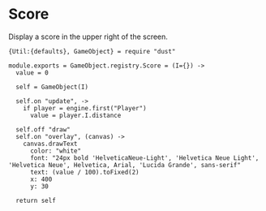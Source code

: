 Score
=====

Display a score in the upper right of the screen.

    {Util:{defaults}, GameObject} = require "dust"

    module.exports = GameObject.registry.Score = (I={}) ->
      value = 0

      self = GameObject(I)

      self.on "update", ->
        if player = engine.first("Player")
          value = player.I.distance

      self.off "draw"
      self.on "overlay", (canvas) ->
        canvas.drawText
          color: "white"
          font: "24px bold 'HelveticaNeue-Light', 'Helvetica Neue Light', 'Helvetica Neue', Helvetica, Arial, 'Lucida Grande', sans-serif"
          text: (value / 100).toFixed(2)
          x: 400
          y: 30

      return self
